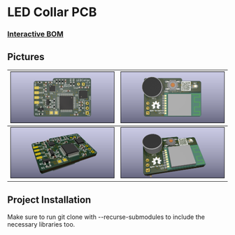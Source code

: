 # LED Collar PCB

### [Interactive BOM](https://leodj.github.io/ledCollar/ledCollar_PCB/doc/ledCollar_PCB-ibom.html)

## Pictures

| ![front](doc/1top.png) | ![back](doc/1bot.png) |
| --- | --- |
| ![front3D](doc/2top.png) | ![back3D](doc/2bot.png) |

## Project Installation
Make sure to run git clone with --recurse-submodules to include the necessary libraries too.